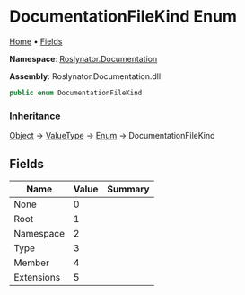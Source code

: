 <a name="_top"></a>

# DocumentationFileKind Enum

[Home](../../../README.md#_top) &#x2022; [Fields](#fields)

**Namespace**: [Roslynator.Documentation](../README.md#_top)

**Assembly**: Roslynator\.Documentation\.dll

```csharp
public enum DocumentationFileKind
```

### Inheritance

[Object](https://docs.microsoft.com/en-us/dotnet/api/system.object) &#x2192; [ValueType](https://docs.microsoft.com/en-us/dotnet/api/system.valuetype) &#x2192; [Enum](https://docs.microsoft.com/en-us/dotnet/api/system.enum) &#x2192; DocumentationFileKind

## Fields

| Name | Value | Summary |
| ---- | ----- | ------- |
| None | 0 |
| Root | 1 |
| Namespace | 2 |
| Type | 3 |
| Member | 4 |
| Extensions | 5 |

